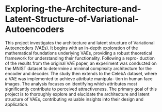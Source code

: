 # Exploring-the-Architecture-and-Latent-Structure-of-Variational-Autoencoders
This project investigates the architecture and latent structure of Variational Autoencoders (VAEs). It begins with an in-depth exploration of the mathematical foundations underlying VAEs, providing a robust theoretical framework for understanding their functionality. Following a repro- duction of the results from the original VAE paper, an experiment was conducted on the MNIST dataset to determine a minimal complexity architecture for the encoder and decoder. The study then extends to the CelebA dataset, where a VAE was implemented to achieve attribute manipula- tion in human face images. The analysis focuses on identifying which attributes most significantly contribute to perceived attractiveness. The primary goal of this project is to thoroughly explore and elucidate the architecture and latent structure of VAEs, contributing valuable insights into their design and application.
